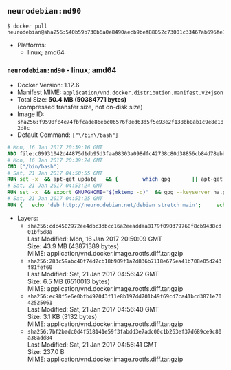 ## `neurodebian:nd90`

```console
$ docker pull neurodebian@sha256:540b59b730b6a0e8490aecb9bef88052c73001c33467ab696fe1861dcd6d1ed4
```

-	Platforms:
	-	linux; amd64

### `neurodebian:nd90` - linux; amd64

-	Docker Version: 1.12.6
-	Manifest MIME: `application/vnd.docker.distribution.manifest.v2+json`
-	Total Size: **50.4 MB (50384771 bytes)**  
	(compressed transfer size, not on-disk size)
-	Image ID: `sha256:f9598fc4e74fbfcade86ebc06576f8ed63d5f5e93e2f138bb0ab1c9e8e182d8c`
-	Default Command: `["\/bin\/bash"]`

```dockerfile
# Mon, 16 Jan 2017 20:39:16 GMT
ADD file:c09931042d44875d1db95d3faa08303a098dfc42738c80d38856cb84d78ebbda in / 
# Mon, 16 Jan 2017 20:39:24 GMT
CMD ["/bin/bash"]
# Sat, 21 Jan 2017 04:50:55 GMT
RUN set -x 	&& apt-get update 	&& { 		which gpg 		|| apt-get install -y --no-install-recommends gnupg2 		|| apt-get install -y --no-install-recommends gnupg 	; } 	&& { 		gpg --version | grep -q '^gpg (GnuPG) 1\.' 		|| apt-get install -y --no-install-recommends dirmngr 	; } 	&& rm -rf /var/lib/apt/lists/*
# Sat, 21 Jan 2017 04:53:24 GMT
RUN set -x 	&& export GNUPGHOME="$(mktemp -d)" 	&& gpg --keyserver ha.pool.sks-keyservers.net --recv-keys DD95CC430502E37EF840ACEEA5D32F012649A5A9 	&& gpg --export DD95CC430502E37EF840ACEEA5D32F012649A5A9 > /etc/apt/trusted.gpg.d/neurodebian.gpg 	&& rm -r "$GNUPGHOME"
# Sat, 21 Jan 2017 04:53:25 GMT
RUN { 	echo 'deb http://neuro.debian.net/debian stretch main'; 	echo 'deb http://neuro.debian.net/debian data main'; 	echo '#deb-src http://neuro.debian.net/debian-devel stretch main'; } > /etc/apt/sources.list.d/neurodebian.sources.list
```

-	Layers:
	-	`sha256:cdc4502972ee4dbc3dbcc16a2eeaddaa8179f090379768f8cb9438cd01bf5d8a`  
		Last Modified: Mon, 16 Jan 2017 20:50:09 GMT  
		Size: 43.9 MB (43871389 bytes)  
		MIME: application/vnd.docker.image.rootfs.diff.tar.gzip
	-	`sha256:283c59abc40f74d2cb18b909f1a2d836b7118e675ea41b708e05d243f81fef60`  
		Last Modified: Sat, 21 Jan 2017 04:56:42 GMT  
		Size: 6.5 MB (6510013 bytes)  
		MIME: application/vnd.docker.image.rootfs.diff.tar.gzip
	-	`sha256:ec98f5e6e0bfb492043f11e8b197dd701b49f69cd7ca41bcd3871e7042525061`  
		Last Modified: Sat, 21 Jan 2017 04:56:40 GMT  
		Size: 3.1 KB (3132 bytes)  
		MIME: application/vnd.docker.image.rootfs.diff.tar.gzip
	-	`sha256:7bf2badc0d4f518141e59f3fabdd3e7adc00c1b263ef37d689ce9c80a38add84`  
		Last Modified: Sat, 21 Jan 2017 04:56:41 GMT  
		Size: 237.0 B  
		MIME: application/vnd.docker.image.rootfs.diff.tar.gzip
